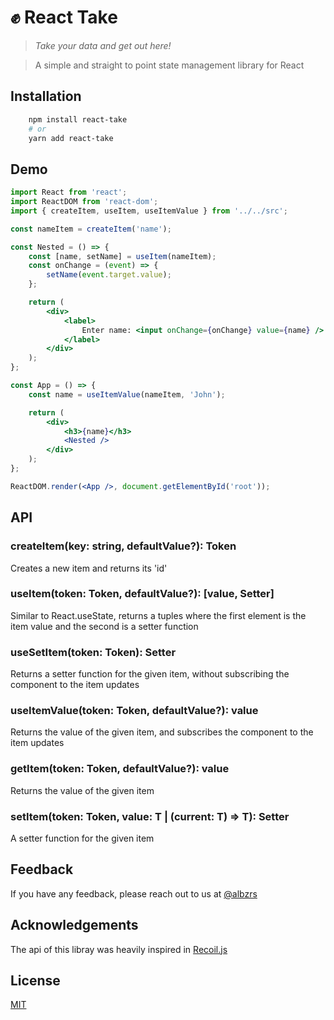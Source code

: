 # ✊ React Take

> _Take your data and get out here!_

> A simple and straight to point state management library for React

## Installation

```bash
	npm install react-take
	# or
	yarn add react-take
```

## Demo

```jsx
import React from 'react';
import ReactDOM from 'react-dom';
import { createItem, useItem, useItemValue } from '../../src';

const nameItem = createItem('name');

const Nested = () => {
	const [name, setName] = useItem(nameItem);
	const onChange = (event) => {
		setName(event.target.value);
	};

	return (
		<div>
			<label>
				Enter name: <input onChange={onChange} value={name} />
			</label>
		</div>
	);
};

const App = () => {
	const name = useItemValue(nameItem, 'John');

	return (
		<div>
			<h3>{name}</h3>
			<Nested />
		</div>
	);
};

ReactDOM.render(<App />, document.getElementById('root'));
```

## API

### createItem(key: string, defaultValue?): Token

Creates a new item and returns its 'id'

### useItem(token: Token, defaultValue?): [value, Setter]

Similar to React.useState, returns a tuples where the first element is the item value and the second is a setter function

### useSetItem(token: Token): Setter

Returns a setter function for the given item, without subscribing the component to the item updates

### useItemValue(token: Token, defaultValue?): value

Returns the value of the given item, and subscribes the component to the item updates

### getItem(token: Token, defaultValue?): value

Returns the value of the given item

### setItem(token: Token, value: T | (current: T) => T): Setter

A setter function for the given item

## Feedback

If you have any feedback, please reach out to us at [@albzrs](https://twitter.com/albzrs)

## Acknowledgements

The api of this libray was heavily inspired in [Recoil.js](https://recoiljs.org/)

## License

[MIT](https://choosealicense.com/licenses/mit/)
